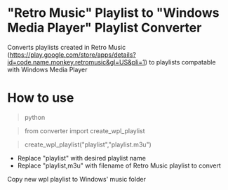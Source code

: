 # "Retro Music" Playlist to "Windows Media Player" Playlist Converter

Converts playlists created in Retro Music (https://play.google.com/store/apps/details?id=code.name.monkey.retromusic&gl=US&pli=1) to playlists compatable with Windows Media Player

# How to use

> python

> from converter import create_wpl_playlist

> create_wpl_playlist("playlist","playlist.m3u")

- Replace "playlist" with desired playlist name
- Replace "playlist,m3u" with filename of Retro Music playlist to convert

Copy new wpl playlist to Windows' music folder
